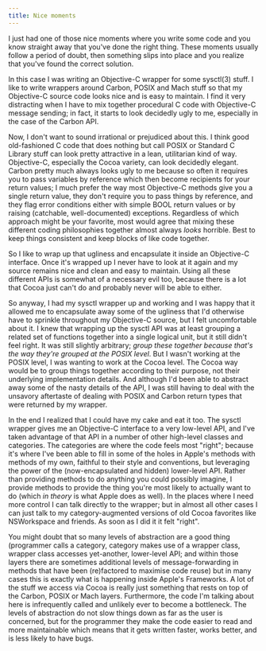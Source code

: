 ```yaml
---
title: Nice moments
---
```


I just had one of those nice moments where you write some code and you know straight away that you've done the right thing. These moments usually follow a period of doubt, then something slips into place and you realize that you've found the correct solution.

In this case I was writing an Objective-C wrapper for some sysctl(3) stuff. I like to write wrappers around Carbon, POSIX and Mach stuff so that my Objective-C source code looks nice and is easy to maintain. I find it very distracting when I have to mix together procedural C code with Objective-C message sending; in fact, it starts to look decidedly ugly to me, especially in the case of the Carbon API.

Now, I don't want to sound irrational or prejudiced about this. I think good old-fashioned C code that does nothing but call POSIX or Standard C Library stuff can look pretty attractive in a lean, utilitarian kind of way. Objective-C, especially the Cocoa variety, can look decidedly elegant. Carbon pretty much always looks ugly to me because so often it requires you to pass variables by reference which then become recipients for your return values; I much prefer the way most Objective-C methods give you a single return value, they don't require you to pass things by reference, and they flag error conditions either with simple BOOL return values or by raising (catchable, well-documented) exceptions. Regardless of which approach might be your favorite, most would agree that mixing these different coding philosophies together almost always *looks* horrible. Best to keep things consistent and keep blocks of like code together.

So I like to wrap up that ugliness and encapsulate it inside an Objective-C interface. Once it's wrapped up I never have to look at it again and my source remains nice and clean and easy to maintain. Using all these different APIs is somewhat of a necessary evil too, because there is a lot that Cocoa just can't do and probably never will be able to either.

So anyway, I had my sysctl wrapper up and working and I was happy that it allowed me to encapsulate away some of the ugliness that I'd otherwise have to sprinkle throughout my Objective-C source, but I felt uncomfortable about it. I knew that wrapping up the sysctl API was at least grouping a related set of functions together into a single logical unit, but it still didn't feel right. It was still slightly arbitrary; *group these together because that's the way they're grouped at the POSIX level*. But I wasn't working at the POSIX level, I was wanting to work at the Cocoa level. The Cocoa way would be to group things together according to their purpose, not their underlying implementation details. And although I'd been able to abstract away some of the nasty details of the API, I was still having to deal with the unsavory aftertaste of dealing with POSIX and Carbon return types that were returned by my wrapper.

In the end I realized that I could have my cake and eat it too. The sysctl wrapper gives me an Objective-C interface to a very low-level API, and I've taken advantage of that API in a number of other high-level classes and categories. The categories are where the code feels most "right"; because it's where I've been able to fill in some of the holes in Apple's methods with methods of my own, faithful to their style and conventions, but leveraging the power of the (now-encapsulated and hidden) lower-level API. Rather than providing methods to do anything you could possibly imagine, I provide methods to provide the thing you're most likely to actually want to do (which *in theory* is what Apple does as well). In the places where I need more control I can talk directly to the wrapper; but in almost all other cases I can just talk to my category-augmented versions of old Cocoa favorites like NSWorkspace and friends. As soon as I did it it felt "right".

You might doubt that so many levels of abstraction are a good thing (programmer calls a category, category makes use of a wrapper class, wrapper class accesses yet-another, lower-level API; and within those layers there are sometimes additional levels of message-forwarding in methods that have been (re)factored to maximise code reuse) but in many cases this is exactly what is happening inside Apple's Frameworks. A lot of the stuff we access via Cocoa is really just something that rests on top of the Carbon, POSIX or Mach layers. Furthermore, the code I'm talking about here is infrequently called and unlikely ever to become a bottleneck. The levels of abstraction do not slow things down as far as the user is concerned, but for the programmer they make the code easier to read and more maintainable which means that it gets written faster, works better, and is less likely to have bugs.
